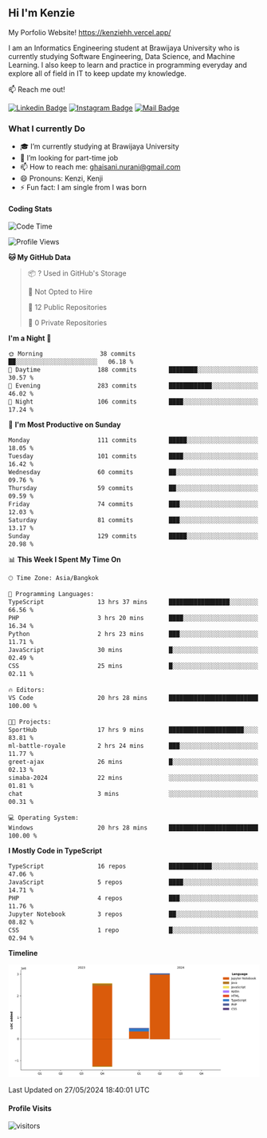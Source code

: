 ## Hi I'm Kenzie

My Porfolio Website!
https://kenziehh.vercel.app/

I am an Informatics Engineering student at Brawijaya University who is currently studying Software Engineering, Data Science, and Machine Learning. I also keep to learn and practice in programming everyday and explore all of field in IT to keep update my knowledge.

:mailbox: Reach me out!

[![Linkedin Badge](https://img.shields.io/badge/-Kenzie_Taqiyassar-0e76a8?style=flat&labelColor=0e76a8&logo=linkedin&logoColor=white)](https://www.linkedin.com/in/kenzie-taqiyassar-37458b1aa/) 
[![Instagram Badge](https://img.shields.io/badge/-@__kenziehh_-e84393?style=flat&labelColor=e84393&logo=instagram&logoColor=white)](https://www.instagram.com/_kenziehh/) 
[![Mail Badge](https://img.shields.io/badge/-ghaisani.nurani-c0392b?style=flat&labelColor=c0392b&logo=gmail&logoColor=white)](mailto:ghaisani.nurani@gmail.com)

### What I currently Do

- 🎓 I’m currently studying at Brawijaya University
- 💼 I’m looking for part-time job
- 📫 How to reach me: ghaisani.nurani@gmail.com
- 😄 Pronouns: Kenzi, Kenji
- ⚡ Fun fact: I am single from I was born

#### Coding Stats
<!--START_SECTION:waka-->
![Code Time](http://img.shields.io/badge/Code%20Time-397%20hrs%2019%20mins-blue)

![Profile Views](http://img.shields.io/badge/Profile%20Views-10-blue)

**🐱 My GitHub Data** 

> 📦 ? Used in GitHub's Storage 
 > 
> 🚫 Not Opted to Hire
 > 
> 📜 12 Public Repositories 
 > 
> 🔑 0 Private Repositories 
 > 
**I'm a Night 🦉** 

```text
🌞 Morning                38 commits          ██░░░░░░░░░░░░░░░░░░░░░░░   06.18 % 
🌆 Daytime                188 commits         ████████░░░░░░░░░░░░░░░░░   30.57 % 
🌃 Evening                283 commits         ████████████░░░░░░░░░░░░░   46.02 % 
🌙 Night                  106 commits         ████░░░░░░░░░░░░░░░░░░░░░   17.24 % 
```
📅 **I'm Most Productive on Sunday** 

```text
Monday                   111 commits         █████░░░░░░░░░░░░░░░░░░░░   18.05 % 
Tuesday                  101 commits         ████░░░░░░░░░░░░░░░░░░░░░   16.42 % 
Wednesday                60 commits          ██░░░░░░░░░░░░░░░░░░░░░░░   09.76 % 
Thursday                 59 commits          ██░░░░░░░░░░░░░░░░░░░░░░░   09.59 % 
Friday                   74 commits          ███░░░░░░░░░░░░░░░░░░░░░░   12.03 % 
Saturday                 81 commits          ███░░░░░░░░░░░░░░░░░░░░░░   13.17 % 
Sunday                   129 commits         █████░░░░░░░░░░░░░░░░░░░░   20.98 % 
```


📊 **This Week I Spent My Time On** 

```text
🕑︎ Time Zone: Asia/Bangkok

💬 Programming Languages: 
TypeScript               13 hrs 37 mins      █████████████████░░░░░░░░   66.56 % 
PHP                      3 hrs 20 mins       ████░░░░░░░░░░░░░░░░░░░░░   16.34 % 
Python                   2 hrs 23 mins       ███░░░░░░░░░░░░░░░░░░░░░░   11.71 % 
JavaScript               30 mins             █░░░░░░░░░░░░░░░░░░░░░░░░   02.49 % 
CSS                      25 mins             █░░░░░░░░░░░░░░░░░░░░░░░░   02.11 % 

🔥 Editors: 
VS Code                  20 hrs 28 mins      █████████████████████████   100.00 % 

🐱‍💻 Projects: 
SportHub                 17 hrs 9 mins       █████████████████████░░░░   83.81 % 
ml-battle-royale         2 hrs 24 mins       ███░░░░░░░░░░░░░░░░░░░░░░   11.77 % 
greet-ajax               26 mins             █░░░░░░░░░░░░░░░░░░░░░░░░   02.13 % 
simaba-2024              22 mins             ░░░░░░░░░░░░░░░░░░░░░░░░░   01.81 % 
chat                     3 mins              ░░░░░░░░░░░░░░░░░░░░░░░░░   00.31 % 

💻 Operating System: 
Windows                  20 hrs 28 mins      █████████████████████████   100.00 % 
```

**I Mostly Code in TypeScript** 

```text
TypeScript               16 repos            ████████████░░░░░░░░░░░░░   47.06 % 
JavaScript               5 repos             ████░░░░░░░░░░░░░░░░░░░░░   14.71 % 
PHP                      4 repos             ███░░░░░░░░░░░░░░░░░░░░░░   11.76 % 
Jupyter Notebook         3 repos             ██░░░░░░░░░░░░░░░░░░░░░░░   08.82 % 
CSS                      1 repo              █░░░░░░░░░░░░░░░░░░░░░░░░   02.94 % 
```



**Timeline**

![Lines of Code chart](https://raw.githubusercontent.com/kenziehh/kenziehh/master/assets/bar_graph.png)


 Last Updated on 27/05/2024 18:40:01 UTC
<!--END_SECTION:waka-->


#### Profile Visits

![visitors](https://visitor-badge.glitch.me/badge?page_id=kenziehh.kenziehh)





